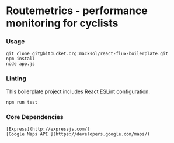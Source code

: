 Routemetrics - performance monitoring for cyclists
=====================

### Usage

```
git clone git@bitbucket.org:macksol/react-flux-boilerplate.git
npm install
node app.js
```

### Linting

This boilerplate project includes React ESLint configuration.

```
npm run test
```

### Core Dependencies
```
[Express](http://expressjs.com/)
[Google Maps API ](https://developers.google.com/maps/)
```